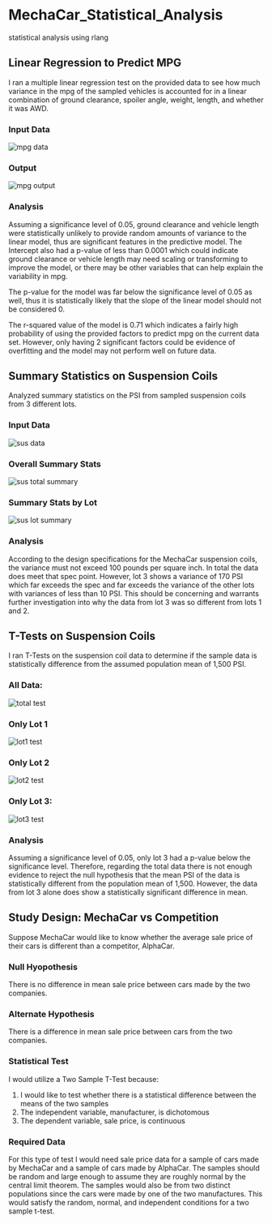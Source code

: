 # MechaCar_Statistical_Analysis
statistical analysis using rlang



## Linear Regression to Predict MPG

I ran a multiple linear regression test on the provided data to see how much variance in the mpg of the sampled vehicles is accounted for in a linear combination of ground clearance, spoiler angle, weight, length, and whether it was AWD.

### Input Data
![mpg data](Resources/mpg_dataframe.png)

### Output
![mpg output](Resources/linear_regression_output.png)

### Analysis
Assuming a significance level of 0.05, ground clearance and vehicle length were statistically unlikely to provide random amounts of variance to the linear model, thus are significant features in the predictive model. The Intercept also had a p-value of less than 0.0001 which could indicate ground clearance or vehicle length may need scaling or transforming to improve the model, or there may be other variables that can help explain the variability in mpg.

The p-value for the model was far below the significance level of 0.05 as well, thus it is statistically likely that the slope of the linear model should not be considered 0.

The r-squared value of the model is 0.71 which indicates a fairly high probability of using the provided factors to predict mpg on the current data set. However, only having 2 significant factors could be evidence of overfitting and the model may not perform well on future data.



## Summary Statistics on Suspension Coils

Analyzed summary statistics on the PSI from sampled suspension coils from 3 different lots.

### Input Data
![sus data](Resources/sus_data.png)

### Overall Summary Stats
![sus total summary](Resources/total_summary.png)

### Summary Stats by Lot
![sus lot summary](Resources/lot_summary.png)

### Analysis
According to the design specifications for the MechaCar suspension coils, the variance must not exceed 100 pounds per square inch. In total the data does meet that spec point. However, lot 3 shows a variance of 170 PSI which far exceeds the spec and far exceeds the variance of the other lots with variances of less than 10 PSI. This should be concerning and warrants further investigation into why the data from lot 3 was so different from lots 1 and 2.



## T-Tests on Suspension Coils

I ran T-Tests on the suspension coil data to determine if the sample data is statistically difference from the assumed population mean of 1,500 PSI.

### All Data:
![total test](Resources/total_test.png)

### Only Lot 1
![lot1 test](Resources/lot1_test.png)

### Only Lot 2
![lot2 test](Resources/lot2_test.png)

### Only Lot 3:
![lot3 test](Resources/lot3_test.png)

### Analysis
Assuming a significance level of 0.05, only lot 3 had a p-value below the significance level. Therefore, regarding the total data there is not enough evidence to reject the null hypothesis that the mean PSI of the data is statistically different from the population mean of 1,500. However, the data from lot 3 alone does show a statistically significant difference in mean.



## Study Design: MechaCar vs Competition
Suppose MechaCar would like to know whether the average sale price of their cars is different than a competitor, AlphaCar.

### Null Hyopothesis
There is no difference in mean sale price between cars made by the two companies.

### Alternate Hypothesis
There is a difference in mean sale price between cars from the two companies.

### Statistical Test
I would utilize a Two Sample T-Test because:
1. I would like to test whether there is a statistical difference between the means of the two samples
2. The independent variable, manufacturer, is dichotomous
3. The dependent variable, sale price, is continuous

### Required Data
For this type of test I would need sale price data for a sample of cars made by MechaCar and a sample of cars made by AlphaCar. The samples should be random and large enough to assume they are roughly normal by the central limit theorem. The samples would also be from two distinct populations since the cars were made by one of the two manufactures. This would satisfy the random, normal, and independent conditions for a two sample t-test.







